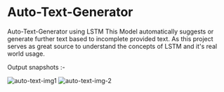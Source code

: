 # Auto-Text-Generator
Auto-Text-Generator using LSTM
This Model automatically suggests or generate further text based to incomplete provided text. As this project serves as great source to understand the concepts of LSTM and it's real world usage.

Output snapshots :- 

![auto-text-img1](https://github.com/DhruvinChawda/Auto-Text-Generator/assets/108188838/8b2cdecf-4541-42ca-b8be-e246c192828f)
![auto-text-img-2](https://github.com/DhruvinChawda/Auto-Text-Generator/assets/108188838/80957b23-c646-4488-a454-d4482300268b)

